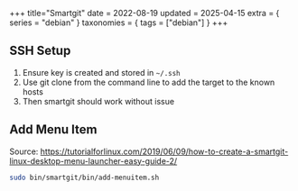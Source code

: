 +++
title="Smartgit"
date = 2022-08-19
updated = 2025-04-15
extra = { series = "debian" }
taxonomies = { tags = ["debian"] }
+++

## SSH Setup

1. Ensure key is created and stored in `~/.ssh`
2. Use git clone from the command line to add the target to the known hosts
3. Then smartgit should work without issue

## Add Menu Item

Source: <https://tutorialforlinux.com/2019/06/09/how-to-create-a-smartgit-linux-desktop-menu-launcher-easy-guide-2/>

```sh
sudo bin/smartgit/bin/add-menuitem.sh
```
